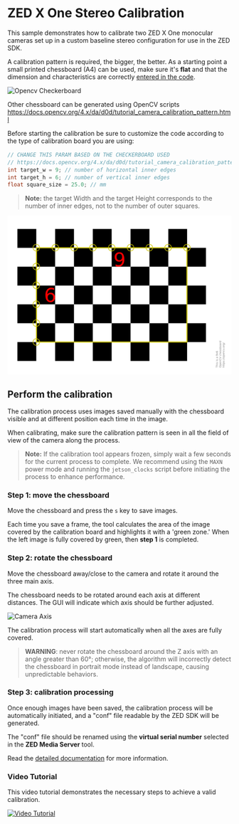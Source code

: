 # ZED X One Stereo Calibration

This sample demonstrates how to calibrate two ZED X One monocular cameras set up in a custom baseline stereo configuration for use in the ZED SDK.

A calibration pattern is required, the bigger, the better. As a starting point a small printed chessboard (A4) can be used, make sure it's **flat** and that the dimension and characteristics are correctly [entered in the code](https://github.com/stereolabs/zedx-one-capture/blob/6c5254b728c5f683db373a1f4d66abead930b27f/stereo_calibration/main.cpp#L13-L15).

![Opencv Checkerboard](checkerboard_sample.png)

Other chessboard can be generated using OpenCV scripts https://docs.opencv.org/4.x/da/d0d/tutorial_camera_calibration_pattern.html

Before starting the calibration be sure to customize the code according to the type of calibration board you are using:

```C++
// CHANGE THIS PARAM BASED ON THE CHECKERBOARD USED
// https://docs.opencv.org/4.x/da/d0d/tutorial_camera_calibration_pattern.html
int target_w = 9; // number of horizontal inner edges
int target_h = 6; // number of vertical inner edges
float square_size = 25.0; // mm
```
> **Note:** the target Width and the target Height corresponds to the number of inner edges, not to the number of outer squares.

![Opencv Checkerboard](./.assets/checkerboard_sample_count.png)

## Perform the calibration

The calibration process uses images saved manually with the chessboard visible and at different position each time in the image.

When calibrating, make sure the calibration pattern is seen in all the field of view of the camera along the process.

> **Note:** If the calibration tool appears frozen, simply wait a few seconds for the current process to complete. We recommend using the `MAXN` power mode and running the `jetson_clocks` script before initiating the process to enhance performance.

### Step 1: move the chessboard

Move the chessboard and press the `s` key to save images. 

Each time you save a frame, the tool calculates the area of the image covered by the calibration board and highlights it with a 'green zone.' When the left image is fully covered by green, then **step 1** is completed.

### Step 2: rotate the chessboard

Move the chessboard away/close to the camera and rotate it around the three main axis.

The chessboard needs to be rotated around each axis at different distances. The GUI will indicate which axis should be further adjusted.

![Camera Axis](CoordinateSystem.jpg)

The calibration process will start automatically when all the axes are fully covered.

> **WARNING**: never rotate the chessboard around the Z axis with an angle greater than 60°; otherwise, the algorithm will incorrectly detect the chessboard in portrait mode instead of landscape, causing unpredictable behaviors.

### Step 3: calibration processing

Once enough images have been saved, the calibration process will be automatically initiated, and a "conf" file readable by the ZED SDK will be generated.

The "conf" file should be renamed using the **virtual serial number** selected in the **ZED Media Server** tool.

Read the [detailed documentation](https://www.stereolabs.com/docs/get-started-with-zed-x-one/zed-x-one-stereo/) for more information.

### Video Tutorial

This video tutorial demonstrates the necessary steps to achieve a valid calibration.

[![Video Tutorial](https://img.youtube.com/vi/Dd-4_eUdkSM/0.jpg)](https://www.youtube.com/watch?v=Dd-4_eUdkSM)
